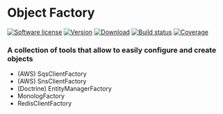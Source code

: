 # Object Factory
[![Software license][ico-license]](README.md)
[![Version][ico-version-stable]][link-packagist]
[![Download][ico-downloads-monthly]][link-downloads]
[![Build status][ico-travis]][link-travis]
[![Coverage][ico-codecov]][link-codecov]

[ico-license]: https://img.shields.io/github/license/nrk/predis.svg?style=flat-square
[ico-version-stable]: https://img.shields.io/packagist/v/micronative/object-factory.svg
[ico-downloads-monthly]: https://img.shields.io/packagist/dm/micronative/object-factory.svg
[ico-travis]: https://travis-ci.com/micronative/object-factory.svg?branch=master
[ico-codecov]: https://codecov.io/gh/micronative/object-factory/branch/master/graph/badge.svg

[link-packagist]: https://packagist.org/packages/micronative/object-factory
[link-codecov]: https://codecov.io/gh/micronative/object-factory
[link-travis]: https://travis-ci.org/github/micronative/object-factory
[link-downloads]: https://packagist.org/packages/micronative/object-factory/stats

### A collection of tools that allow to easily configure and create objects

+ (AWS) SqsClientFactory
+ (AWS) SnsClientFactory
+ (Doctrine) EntityManagerFactory
+ MonologFactory
+ RedisClientFactory 
